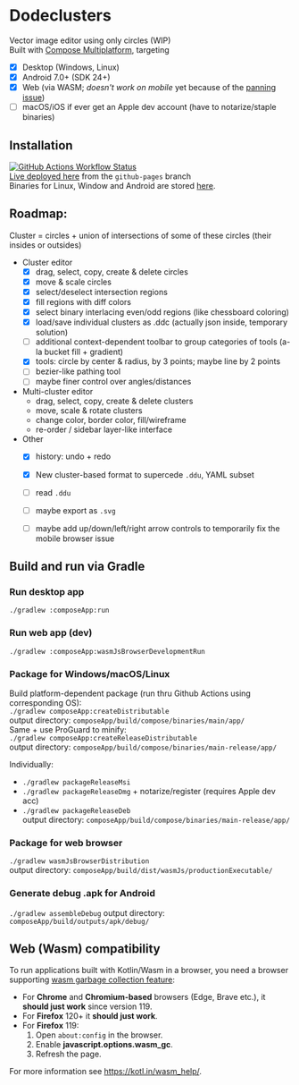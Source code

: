 # Dodeclusters

Vector image editor using only circles (WIP)  
Built with [Compose Multiplatform](https://github.com/JetBrains/compose-multiplatform), targeting
- [x] Desktop (Windows, Linux)
- [x] Android 7.0+ (SDK 24+)
- [x] Web (via WASM; _doesn't work on mobile_ yet because of the [panning issue](https://github.com/JetBrains/compose-multiplatform/issues/3491))
- [ ] macOS/iOS if ever get an Apple dev account (have to notarize/staple binaries)

## Installation
[![GitHub Actions Workflow Status](https://img.shields.io/github/actions/workflow/status/pier-bezuhoff/Dodeclusters/build.yml?branch=master&event=push)](https://github.com/pier-bezuhoff/Dodeclusters/actions)  
[Live deployed here](https://pier-bezuhoff.github.io/Dodeclusters/) from the `github-pages` branch  
Binaries for Linux, Window and Android are stored [here](https://drive.google.com/drive/folders/1abGxbUhnnr4mGyZERKv4ePH--us66Wd4?usp=drive_link).


## Roadmap:

Cluster = circles + union of intersections of some of these circles (their insides or outsides)  

* Cluster editor
  - [x] drag, select, copy, create & delete circles
  - [x] move & scale circles
  - [x] select/deselect intersection regions
  - [x] fill regions with diff colors
  - [x] select binary interlacing even/odd regions (like chessboard coloring)
  - [x] load/save individual clusters as .ddc (actually json inside, temporary solution)
  - [ ] additional context-dependent toolbar to group categories of tools (a-la bucket fill + gradient)
  - [x] tools: circle by center & radius, by 3 points; maybe line by 2 points
  - [ ] bezier-like pathing tool
  - [ ] maybe finer control over angles/distances
* Multi-cluster editor
  - drag, select, copy, create & delete clusters
  - move, scale & rotate clusters
  - change color, border color, fill/wireframe
  - re-order / sidebar layer-like interface
* Other
  - [x] history: undo + redo
  - [x] New cluster-based format to supercede `.ddu`, YAML subset
  - [ ] read `.ddu`
  - [ ] maybe export as `.svg`
  - [ ] maybe add up/down/left/right arrow controls to temporarily fix the mobile browser issue


## Build and run via Gradle

### Run desktop app
`./gradlew :composeApp:run`  
### Run web app (dev)
`./gradlew :composeApp:wasmJsBrowserDevelopmentRun`  

### Package for Windows/macOS/Linux
Build platform-dependent package (run thru Github Actions using corresponding OS):  
`./gradlew composeApp:createDistributable`  
output directory: `composeApp/build/compose/binaries/main/app/`  
Same + use ProGuard to minify:  
`./gradlew composeApp:createReleaseDistributable`  
output directory: `composeApp/build/compose/binaries/main-release/app/`  

Individually:  
- `./gradlew packageReleaseMsi`  
- `./gradlew packageReleaseDmg` + notarize/register (requires Apple dev acc)  
- `./gradlew packageReleaseDeb`  
output directory: `composeApp/build/compose/binaries/main-release/app/`  

### Package for web browser 
`./gradlew wasmJsBrowserDistribution`  
output directory: `composeApp/build/dist/wasmJs/productionExecutable/`  

### Generate debug .apk for Android
`./gradlew assembleDebug`
output directory: `composeApp/build/outputs/apk/debug/`


## Web (Wasm) compatibility

To run applications built with Kotlin/Wasm in a browser, you need a browser supporting [wasm garbage collection feature](https://github.com/WebAssembly/gc):  
- For **Chrome** and **Chromium-based** browsers (Edge, Brave etc.), it **should just work** since version 119.
- For **Firefox** 120+ it **should just work**.
- For **Firefox** 119:
  1. Open `about:config` in the browser.
  2. Enable **javascript.options.wasm_gc**.
  3. Refresh the page.  

For more information see https://kotl.in/wasm_help/.

